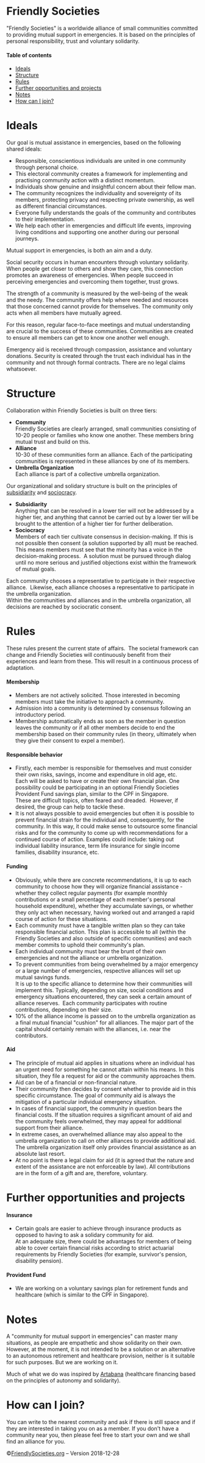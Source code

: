 Friendly Societies
==================

"Friendly Societies" is a worldwide alliance of small communities committed to providing mutual support in emergencies. It is based on the principles of personal responsibility, trust and voluntary solidarity.

#### Table of contents

  * [Ideals](#ideals)
  * [Structure](#structure)
  * [Rules](#rules)
  * [Further opportunities and projects](#further-opportunities-and-projects)
  * [Notes](#notes)
  * [How can I join?](#how-can-i-coin)


# Ideals

Our goal is mutual assistance in emergencies, based on the following shared ideals:

  * Responsible, conscientious individuals are united in one community through personal choice.
  * This electoral community creates a framework for implementing and practising community action with a distinct momentum.
  * Individuals show genuine and insightful concern about their fellow man.
  * The community recognizes the individuality and sovereignty of its members, protecting privacy and respecting private ownership, as well as different financial circumstances.
  * Everyone fully understands the goals of the community and contributes to their implementation.
  * We help each other in emergencies and difficult life events, improving living conditions and supporting one another during our personal journeys.

Mutual support in emergencies, is both an aim and a duty.

Social security occurs in human encounters through voluntary solidarity. When people get closer to others and show they care, this connection promotes an awareness of emergencies. When people succeed in perceiving emergencies and overcoming them together, trust grows.

The strength of a community is measured by the well-being of the weak and the needy. The community offers help where needed and resources that those concerned cannot provide for themselves. The community only acts when all members have mutually agreed.

For this reason, regular face-to-face meetings and mutual understanding are crucial to the success of these communities. Communities are created to ensure all members can get to know one another well enough.

Emergency aid is received through compassion, assistance and voluntary donations. Security is created through the trust each individual has in the community and not through formal contracts. There are no legal claims whatsoever.


# Structure

Collaboration within Friendly Societies is built on three tiers:

  * **Community**  
    Friendly Societies are clearly arranged, small communities consisting of 10-20 people or families who know one another. These members bring mutual trust and build on this.
  * **Alliance**  
    10-30 of these communities form an alliance. Each of the participating communities is represented in these alliances by one of its members.
  * **Umbrella Organization**  
    Each alliance is part of a collective umbrella organization.

Our organizational and solidary structure is built on the principles of [subsidiarity](https://en.wikipedia.org/wiki/Subsidiarity) and [sociocracy](https://en.wikipedia.org/wiki/Sociocracy).

  * **Subsidiarity**  
    Anything that can be resolved in a lower tier will not be addressed by a higher tier, and anything that cannot be carried out by a lower tier will be brought to the attention of a higher tier for further deliberation.
  * **Sociocracy**  
    Members of each tier cultivate consensus in decision-making. If this is not possible then consent (a solution supported by all) must be reached. This means members must see that the minority has a voice in the decision-making process.  A solution must be pursued through dialog until no more serious and justified objections exist within the framework of mutual goals.

Each community chooses a representative to participate in their respective alliance.  Likewise, each alliance chooses a representative to participate in the umbrella organization.  
Within the communities and alliances and in the umbrella organization, all decisions are reached by sociocratic consent.


# Rules

These rules present the current state of affairs.  The societal framework can change and Friendly Societies will continuously benefit from their experiences and learn from these. This will result in a continuous process of adaptation.

#### Membership

  * Members are not actively solicited. Those interested in becoming members must take the initiative to approach a community.
  * Admission into a community is determined by consensus following an introductory period.
  * Membership automatically ends as soon as the member in question leaves the community or if all other members decide to end the membership based on their community rules (in theory, ultimately when they give their consent to expel a member).

#### Responsible behavior

  * Firstly, each member is responsible for themselves and must consider their own risks, savings, income and expenditure in old age, etc.  
    Each will be asked to have or create their own financial plan. One possibility could be participating in an optional Friendly Societies Provident Fund savings plan, similar to the CPF in Singapore.  
    These are difficult topics, often feared and dreaded.  However, if desired, the group can help to tackle these.
  * It is not always possible to avoid emergencies but often it is possible to prevent financial strain for the individual and, consequently, for the community. In this way, it could make sense to outsource some financial risks and for the community to come up with recommendations for a continued course of action. Examples could include: taking out individual liability insurance, term life insurance for single income families, disability insurance, etc.

#### Funding

  * Obviously, while there are concrete recommendations, it is up to each community to choose how they will organize financial assistance - whether they collect regular payments (for example monthly contributions or a small percentage of each member's personal household expenditure), whether they accumulate savings, or whether they only act when necessary, having worked out and arranged a rapid course of action for these situations.
  * Each community must have a tangible written plan so they can take responsible financial action. This plan is accessible to all (within the Friendly Societies and also outside of specific communities) and each member commits to uphold their community's plan.
  * Each individual community must bear the brunt of their own emergencies and not the alliance or umbrella organization.
  * To prevent communities from being overwhelmed by a major emergency or a large number of emergencies, respective alliances will set up mutual savings funds.  
    It is up to the specific alliance to determine how their communities will implement this. Typically, depending on size, social conditions and emergency situations encountered, they can seek a certain amount of alliance reserves.  Each community participates with routine contributions, depending on their size.
  * 10% of the alliance income is passed on to the umbrella organization as a final mutual financial "cushion" for all alliances. The major part of the capital should certainly remain with the alliances, i.e. near the contributors.

#### Aid

  * The principle of mutual aid applies in situations where an individual has an urgent need for something he cannot attain within his means. In this situation, they file a request for aid or the community approaches them.
  * Aid can be of a financial or non-financial nature.
  * Their community then decides by consent whether to provide aid in this specific circumstance. The goal of community aid is always the mitigation of a particular individual emergency situation.
  * In cases of financial support, the community in question bears the financial costs. If the situation requires a significant amount of aid and the community feels overwhelmed, they may appeal for additional support from their alliance.
  * In extreme cases, an overwhelmed alliance may also appeal to the umbrella organization to call on other alliances to provide additional aid.  
    The umbrella organization itself only provides financial assistance as an absolute last resort.
  * At no point is there a legal claim for aid (it is agreed that the nature and extent of the assistance are not enforceable by law). All contributions are in the form of a gift and are, therefore, voluntary.


# Further opportunities and projects

#### Insurance

  * Certain goals are easier to achieve through insurance products as opposed to having to ask a solidary community for aid.  
    At an adequate size, there could be advantages for members of being able to cover certain financial risks according to strict actuarial requirements by Friendly Societies (for example, survivor's pension, disability pension).

#### Provident Fund

  * We are working on a voluntary savings plan for retirement funds and healthcare (which is similar to the CPF in Singapore).


# Notes

A "community for mutual support in emergencies" can master many situations, as people are empathetic and show solidarity on their own. However, at the moment, it is not intended to be a solution or an alternative to an autonomous retirement and healthcare provision, neither is it suitable for such purposes. But we are working on it.

Much of what we do was inspired by [Artabana](http://www.artabana.ch/) (healthcare financing based on the principles of autonomy and solidarity).


# How can I join?

You can write to the nearest community and ask if there is still space and if they are interested in taking you on as a member. If you don't have a community near you, then please feel free to start your own and we shall find an alliance for you.

  
©[FriendlySocieties.org](https://friendlysocieties.org) – Version 2018-12-28

